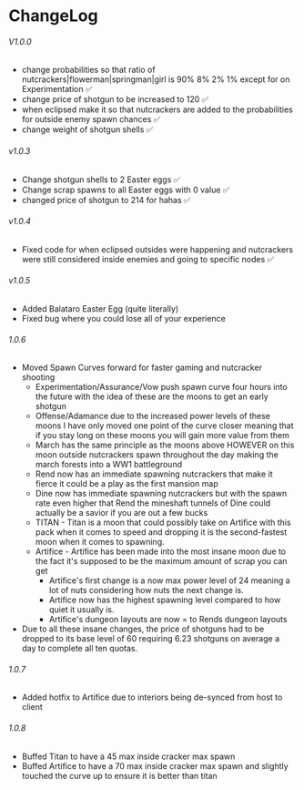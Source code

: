 # ChangeLog

###### V1.0.0

- change probabilities so that ratio of nutcrackers|flowerman|springman|girl is 90% 8% 2% 1% except for on Experimentation ✅
- change price of shotgun to be increased to 120 ✅
- when eclipsed make it so that nutcrackers are added to the probabilities for outside enemy spawn chances ✅
- change weight of shotgun shells ✅

###### v1.0.3

- Change shotgun shells to 2 Easter eggs ✅
- Change scrap spawns to all Easter eggs with 0 value ✅
- changed price of shotgun to 214 for hahas ✅

###### v1.0.4 

- Fixed code for when eclipsed outsides were happening and nutcrackers were still considered inside enemies and going to specific nodes ✅

###### v1.0.5

- Added Balataro Easter Egg (quite literally)
- Fixed bug where you could lose all of your experience

###### 1.0.6

- Moved Spawn Curves forward for faster gaming and nutcracker shooting 
  - Experimentation/Assurance/Vow push spawn curve four hours into the future with the idea of these are the moons to get an early shotgun
  - Offense/Adamance due to the increased power levels of these moons I have only moved one point of the curve closer meaning that if you stay long on these moons you will gain more value from them
  - March has the same principle as the moons above HOWEVER on this moon outside nutcrackers spawn throughout the day making the march forests into a WW1 battleground
  - Rend now has an immediate spawning nutcrackers that make it fierce it could be a play as the first mansion map
  - Dine now has immediate spawning nutcrackers but with the spawn rate even higher that Rend the mineshaft tunnels of Dine could actually be a savior if you are out a few bucks
  - TITAN - Titan is a moon that could possibly take on Artifice with this pack when it comes to speed and dropping it is the second-fastest moon when it comes to spawning.
  - Artifice - Artifice has been made into the most insane moon due to the fact it's supposed to be the maximum amount of scrap you can get
    - Artifice's first change is a now max power level of 24 meaning a lot of nuts considering how nuts the next change is.
    - Artifice now has the highest spawning level compared to how quiet it usually is.
    - Artifice's dungeon layouts are now = to Rends dungeon layouts
- Due to all these insane changes, the price of shotguns had to be dropped to its base level of 60 requiring 6.23 shotguns on average a day to complete all ten quotas.

###### 1.0.7
- Added hotfix to Artifice due to interiors being de-synced from host to client
###### 1.0.8
- Buffed Titan to have a 45 max inside cracker max spawn
- Buffed Artifice to have a 70 max inside cracker max spawn and slightly touched the curve up to ensure it is better than titan